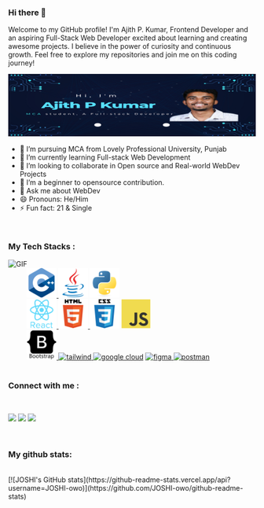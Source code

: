 ### Hi there 👋

Welcome to my GitHub profile! I'm Ajith P. Kumar, Frontend Developer and an aspiring Full-Stack Web Developer excited about learning and creating awesome projects. I believe in the power of curiosity and continuous growth. Feel free to explore my repositories and join me on this coding journey!

![banner](https://github.com/JOSHI-owo/JOSHI-owo/blob/main/images/Ajith%20github%20banner%20edited.png)
<!-- <img src="images/Ajith github banner edited.png" width="100%" height="8px"/> -->
- 🔭 I’m pursuing MCA from Lovely Professional University, Punjab
- 🌱 I’m currently learning Full-stack Web Development
- 👯 I’m looking to collaborate in Open source and Real-world WebDev Projects
- 🤔 I’m a beginner to opensource contribution.
- 💬 Ask me about WebDev
- 😄 Pronouns: He/Him
- ⚡ Fun fact: 21 & Single
<br>
<h3 align="left">My Tech Stacks :</h3>
<img align="left" alt="GIF" src="https://user-images.githubusercontent.com/74407205/232208553-2dd4181e-2d88-46a4-ac0b-15bda6d52f34.png" height="200px"/>
<br>
<a href="" target="_blank" rel="noreferrer"> <img src="https://raw.githubusercontent.com/devicons/devicon/master/icons/cplusplus/cplusplus-original.svg" alt="cplusplus" width="60" height="60"/> </a>
<a href="" target="_blank"><img src="https://raw.githubusercontent.com/devicons/devicon/master/icons/java/java-original.svg" alt="java" height="60" width="60" /></a> 
<a href="" target="_blank"><img src="https://raw.githubusercontent.com/devicons/devicon/master/icons/python/python-original.svg" alt="python" height="60" width="60"/></a>
 <br>
<a href="" target="_blank" rel="noreferrer"> <img src="https://raw.githubusercontent.com/devicons/devicon/master/icons/react/react-original-wordmark.svg" alt="react" width="60" height="60"/> </a> 
<a href="" target="_blank" rel="noreferrer"> <img src="https://raw.githubusercontent.com/devicons/devicon/master/icons/html5/html5-original-wordmark.svg" alt="html5" width="60" height="60"/> </a>
<a href="" target="_blank" rel="noreferrer"> <img src="https://raw.githubusercontent.com/devicons/devicon/master/icons/css3/css3-original-wordmark.svg" alt="css3" width="60" height="60"/></a>
<a href="" target="_blank" rel="noreferrer"> <img src="https://raw.githubusercontent.com/devicons/devicon/master/icons/javascript/javascript-original.svg" alt="javascript" width="60" height="60"/></a>
<br>
<a href="" target="_blank" rel="noreferrer"> <img src="https://raw.githubusercontent.com/devicons/devicon/master/icons/bootstrap/bootstrap-plain-wordmark.svg" alt="bootstrap" width="60" height="60"/> </a> 
<a href="" target="_blank" rel="noreferrer"> <img src="https://www.vectorlogo.zone/logos/tailwindcss/tailwindcss-icon.svg" alt="tailwind" width="60" height="60"/> </a> 
<a href="" target="_blank" rel="noreferrer"> <img src="https://www.vectorlogo.zone/logos/google_cloud/google_cloud-icon.svg" alt="google cloud" width="60" height="60"/></a>
<a href="" target="_blank" rel="noreferrer"> <img src="https://www.vectorlogo.zone/logos/figma/figma-icon.svg" alt="figma" width="60" height="60"/> </a>
<a href="" target="_blank" rel="noreferrer"> <img src="https://www.vectorlogo.zone/logos/getpostman/getpostman-icon.svg" alt="postman" width="60" height="60"/> </a>
<br>
<br>
<h3 align="left">Connect with me :</h3>
<br>
<p align="left">
  <a href="https://twitter.com/AJITHPKUMAR3"><img src="https://img.icons8.com/cute-clipart/64/000000/twitter.png"/></a> 
  <a href="https://www.linkedin.com/in/ajith-p-kumar/"><img src="https://img.icons8.com/cute-clipart/64/000000/linkedin.png"/></a>
<!--   <a href=""><img src="https://img.icons8.com/cute-clipart/64/000000/instagram-new.png"/></a> -->
  <a href="mailto:ajithpkumar231@gmail.com"><img src="https://img.icons8.com/cute-clipart/64/000000/gmail.png"/></a>
</p>

<br>

<h3 align="left">My github stats: </h3>
<br>
[![JOSHI's GitHub stats](https://github-readme-stats.vercel.app/api?username=JOSHI-owo)](https://github.com/JOSHI-owo/github-readme-stats)


<!--
**JOSHI-owo/JOSHI-owo** is a ✨ _special_ ✨ repository because its `README.md` (this file) appears on your GitHub profile.

Here are some ideas to get you started:

- 🔭 I’m currently working on ...
- 🌱 I’m currently learning ...
- 👯 I’m looking to collaborate on ...
- 🤔 I’m looking for help with ...
- 💬 Ask me about ...
- 📫 How to reach me: ...
- 😄 Pronouns: ...
- ⚡ Fun fact: ...
-->
